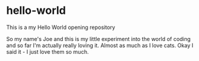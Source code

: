 # hello-world
This is a my Hello World opening repository

So my name's Joe and this is my little experiment into the world of coding and so far I'm actually really loving it. 
Almost as much as I love cats. Okay I said it - I just love them so much.
